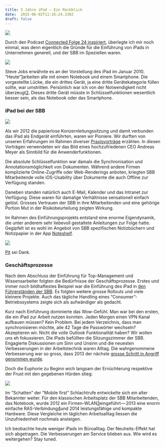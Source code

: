 ```yaml
---
title: 5 Jahre iPad — Ein Rückblick
date:  2015-06-02T11:16:24.330Z 
draft: false
---
```


![](https://cdn-images-1.medium.com/max/800/0*MN5Wjmvq6OK7Cuwv.png)

Durch den Podcast [Connected Folge 24 inspiriert](https://overcast.fm/+DJKPzsZKE), überlegte ich mir noch einmal, was denn eigentlich die Gründe für die Einführung von iPads in Unternehmen generell, und der SBB im Speziellen waren.

![](https://cdn-images-1.medium.com/max/800/0*qmG_VhOxX2-pAK4P.jpg)

Steve Jobs erwähnte es an der Vorstellung des iPad im Januar 2010. “Heute”[1](http://fime.ch/article/ipad.html#fn:2010)arbeiten alle mit einem Notebook und einem Smartphone. Die vorgestellte Lücke, die ein drittes Gerät, ja eine dritte Gerätekategorie füllen sollte, war umstritten. Persönlich war ich von der Notwendigkeit nicht überzeugt[2](http://fime.ch/article/ipad.html#fn:Gadgetgeil). Dieses dritte Gerät müsste in Schlüsselfunktionen wesentlich besser sein, als das Notebook oder das Smartphone.

### iPad bei der SBB

![](https://cdn-images-1.medium.com/max/800/0*JBu2WLA75o1FWrlI.jpg)

Als wir 2012 die papierlose Konzernleitungssitzung und damit verbunden das iPad als Endgerät einführten, waren wir Pioniere. Wir durften von unseren Erfahrungen im Rahmen diverser [Praxisvorträge](http://www.slideshare.net/ekston/2013-0418-jahrestagung-dynamic-desktop-und-client-infrastructure-23789597) erzählen. In diesen Vorträgen verwendeten wir das Bild eines hochzufriedenen CEO Andreas Meyer als Sinnbild für die Anwenderfunktionen.

Die absolute Schlüsselfunktion war damals die Synchronisation und Annotationsmöglichkeit von Dokumenten. Während andere Firmen komplizierte Online-Zugriffe oder Web-Renderings anboten, kriegten SBB Mitarbeitende volle iOS-Usability über Dokumente die auch Offline zur Verfügung standen.

Daneben standen natürlich auch E-Mail, Kalender und das Intranet zur Verfügung. Diese waren für damalige Verhältnisse sensationell einfach gelöst. Grosses Vertrauen der SBB in ihre Mitarbeitenden und eine gehörige Portion Mut in der Risikobeurteilung zeigten Wirkung.

Im Rahmen des Einführungsprojekts entstand eine enorme Eigendynamik, die unter anderem sehr liebevoll gestaltete Anleitungen zur Folge hatte. Gegipfelt ist es wohl im Angebot von SBB spezifischen Notizbüchern und Notizpapier in der App [Noteshelf](http://www.noteshelf.net/).

![](https://cdn-images-1.medium.com/max/800/0*b3sGKq7UAfTSmLwg.jpg)

[Pit](https://www.twitter.com/pithostettler) sei Dank.

### Geschäftsprozesse

Nach dem Abschluss der Einführung für Top-Management und Wissensarbeiter folgten die Bedürfnisse der Geschäftsprozesse. Erstes und immer noch bildhaftestes Beispiel war die Einführung des iPad in [den Führerständen der SBB](http://blog.sbb.ch/mit-lea-im-fuhrerstand/2013/10/15/). Es folgten weitere grosse Rollouts und viele kleinere Projekte. Auch das tägliche Handling eines “Consumer”-Betriebssystems zeigte sich als aufwändiger als gedacht.

Kurz nach Einführung dominierte das Wow-Gefühl. Man war bei den ersten, die ein iPad zur Arbeit nutzen konnten. Jeden Morgen einen VPN Kanal aufbauen müssen? Kein Problem. Bei jedem Verzeichnis, dass man synchronisieren möchte, alle 42 Tage die Passwörter wechseln? Akzeptieren wir. Nicht die volle Outlook Funktionalität haben? Wir wollen uns eh fokussieren. Die iPads befüllten die Sitzungszimmer der SBB. Engagierte Diskussionen um Sinn und Unsinn und die neuesten Verbesserungen in der Arbeitstechnik waren Alltag. Die wahrgenommene Verbesserung war so gross, dass 2013 der nächste [grosse Schritt in Angriff genommen wurde](http://www.android-schweiz.ch/2013/10/04/sbb-startet-pilotversuch-20000-mobile-devices-anstatt-papier/).

Doch die Euphorie zu Beginn wich langsam der Ernüchterung respektive der Frust mit den gegebenen Hürden stieg:

![](https://cdn-images-1.medium.com/max/800/0*qN9_kDzSmGniFjOl.jpg)

Im “Schatten” der “Mobile first” Schlachtrufe entwickelte sich ein alter Bekannter weiter. Für den klassischen Arbeitsplatz der SBB Mitarbeitenden, das Notebook, wurde 2012 ein Firmen-WLAN[3](http://fime.ch/article/ipad.html#fn:CWLAN)eingeführt — 2013 eine enorm einfache RAS-Verbindung[4](http://fime.ch/article/ipad.html#fn:JunosPulse)und 2014 leistungsfähige und kompakte Hardware. Diese Vergleiche im täglichen Arbeitsalltag liessen die Unzufriedenheit nochmals ansteigen.

Ich beobachte heute weniger iPads im Büroalltag. Der Neuheits-Effekt hat sich abgetragen. Die Verbesserungen am Service blieben aus. Wie wird es weitergehen? Stay tuned.
